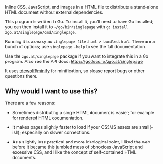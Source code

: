 Inline CSS, JavaScript, and images in a HTML file to distribute a stand-alone
HTML document without external dependencies.

This program is written in Go. To install it, you'll need to have Go installed;
you can then install it to `~/go/bin/singlepage` with `go install
zgo.at/singlepage/cmd/singlepage`.

Running it is as easy as `singlepage file.html > bundled.html`. There are a
bunch of options; use `singlepage -help` to see the full documentation.

Use the `zgo.at/singlepage` package if you want to integrate this in a Go
program. Also see the API docs: https://godocs.io/zgo.at/singlepage

It uses [tdewolff/minify](https://github.com/tdewolff/minify) for minification,
so please report bugs or other questions there.

Why would I want to use this?
-----------------------------
There are a few reasons:

- Sometimes distributing a single HTML document is easier; for example for
  rendered HTML documentation.

- It makes pages slightly faster to load if your CSS/JS assets are small(-ish);
  especially on slower connections.

- As a slightly less practical and more ideological point, I liked the web
  before it became this jumbled mess of obnoxious JavaScript and excessive CSS,
  and I like the concept of self-contained HTML documents.
